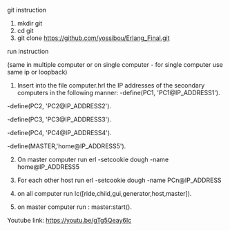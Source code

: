 git instruction

1. mkdir git
2. cd git
3. git clone https://github.com/yossibou/Erlang_Final.git

run instruction

(same in multiple computer or on single computer - for single computer use same ip or loopback)

1. Insert into the file computer.hrl the IP addresses of the secondary computers in the following manner:
-define(PC1, 'PC1@IP_ADDRESS1').

-define(PC2, 'PC2@IP_ADDRESS2').

-define(PC3, 'PC3@IP_ADDRESS3').

-define(PC4, 'PC4@IP_ADDRESS4').

-define(MASTER,'home@IP_ADDRESS5').

2. On master computer run erl -setcookie dough -name home@IP_ADDRESS5
3. For each other host run erl -setcookie dough -name PCn@IP_ADDRESS

4. on all computer run lc([ride,child,gui,generator,host,master]).
5. on master computer run : master:start().

Youtube link: https://youtu.be/gTg5Qeay6Ic

